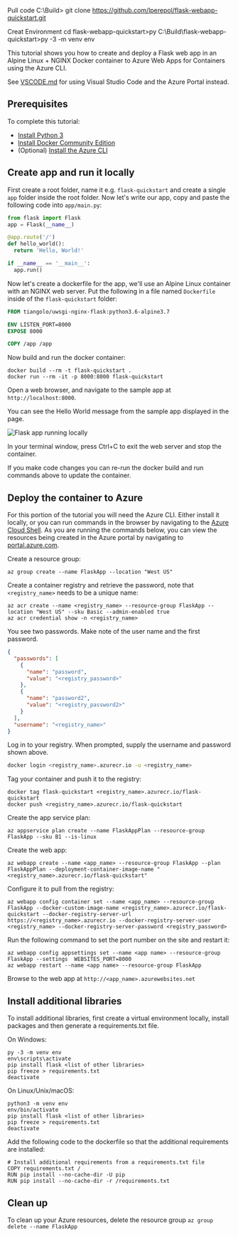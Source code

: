 Pull code
C:\Build> git clone https://github.com/lperepol/flask-webapp-quickstart.git


Creat Environment
cd flask-webapp-quickstart>py
C:\Build\flask-webapp-quickstart>py -3 -m venv env



This tutorial shows you how to create and deploy a Flask web app in an Alpine Linux + NGINX Docker container to Azure Web Apps for Containers using the Azure CLI.

See [VSCODE.md](VSCODE.md) for using Visual Studio Code and the Azure Portal instead.

## Prerequisites
To complete this tutorial:

- [Install Python 3](https://www.python.org/downloads/)
- [Install Docker Community Edition](https://www.docker.com/community-edition)
- (Optional) [Install the Azure CLI](https://docs.microsoft.com/en-us/cli/azure/install-azure-cli)

## Create app and run it locally

First create a root folder, name it e.g. ```flask-quickstart``` and create a single ```app``` folder inside the root folder. Now let's write our app, copy and paste the following code into ```app/main.py```:

```python
from flask import Flask
app = Flask(__name__)

@app.route('/')
def hello_world():
  return 'Hello, World!'

if __name__ == '__main__':
  app.run()
```

Now let's create a dockerfile for the app, we'll use an Alpine Linux container with an NGINX web server. Put the following in a file named `Dockerfile` inside of the ```flask-quickstart``` folder:

```Dockerfile
FROM tiangolo/uwsgi-nginx-flask:python3.6-alpine3.7

ENV LISTEN_PORT=8000
EXPOSE 8000

COPY /app /app
```

Now build and run the docker container:
```
docker build --rm -t flask-quickstart .
docker run --rm -it -p 8000:8000 flask-quickstart
```

Open a web browser, and navigate to the sample app at ```http://localhost:8000```.

You can see the Hello World message from the sample app displayed in the page.

![Flask app running locally](https://docs.microsoft.com/en-us/azure/app-service/media/app-service-web-get-started-python/localhost-hello-world-in-browser.png)

In your terminal window, press Ctrl+C to exit the web server and stop the container.

If you make code changes you can re-run the docker build and run commands above to update the container.

## Deploy the container to Azure

For this portion of the tutorial you will need the Azure CLI. Either install it locally, or you can run commands in the browser by navigating to the [Azure Cloud Shell](https://shell.azure.com/bash). As you are running the commands below, you can view the resources being created in the Azure portal by navigating to [portal.azure.com](https://portal.azure.com).

Create a resource group:
```
az group create --name FlaskApp --location "West US"
```

Create a container registry and retrieve the password, note that `<registry_name>` needs to be a unique name: 
```
az acr create --name <registry_name> --resource-group FlaskApp --location "West US" --sku Basic --admin-enabled true
az acr credential show -n <registry_name>
```

You see two passwords. Make note of the user name and the first password.
```JSON
{
  "passwords": [
    {
      "name": "password",
      "value": "<registry_password>"
    },
    {
      "name": "password2",
      "value": "<registry_password2>"
    }
  ],
  "username": "<registry_name>"
}
```

Log in to your registry. When prompted, supply the username and password shown above.
```bash
docker login <registry_name>.azurecr.io -u <registry_name>
```

Tag your container and push it to the registry:
```
docker tag flask-quickstart <registry_name>.azurecr.io/flask-quickstart
docker push <registry_name>.azurecr.io/flask-quickstart
```

Create the app service plan:
```
az appservice plan create --name FlaskAppPlan --resource-group FlaskApp --sku B1 --is-linux
```

Create the web app:
```
az webapp create --name <app_name> --resource-group FlaskApp --plan FlaskAppPlan --deployment-container-image-name "<registry_name>.azurecr.io/flask-quickstart"
```

Configure it to pull from the registry:
```
az webapp config container set --name <app_name> --resource-group FlaskApp --docker-custom-image-name <registry_name>.azurecr.io/flask-quickstart --docker-registry-server-url https://<registry_name>.azurecr.io --docker-registry-server-user <registry_name> --docker-registry-server-password <registry_password>
```

Run the following command to set the port number on the site and restart it:
```
az webapp config appsettings set --name <app name> --resource-group FlaskApp --settings  WEBSITES_PORT=8000
az webapp restart --name <app name> --resource-group FlaskApp
```

Browse to the web app at ```http://<app_name>.azurewebsites.net```

## Install additional libraries

To install additional libraries, first create a virtual environment locally, install packages and then generate a requirements.txt file.

On Windows:
```
py -3 -m venv env
env\scripts\activate
pip install flask <list of other libraries>
pip freeze > requirements.txt
deactivate
```

On Linux/Unix/macOS:
```
python3 -m venv env
env/bin/activate
pip install flask <list of other libraries>
pip freeze > requirements.txt
deactivate
```

Add the following code to the dockerfile so that the additional requirements are installed:
```
# Install additional requirements from a requirements.txt file
COPY requirements.txt /
RUN pip install --no-cache-dir -U pip
RUN pip install --no-cache-dir -r /requirements.txt
```

## Clean up

To clean up your Azure resources, delete the resource group
```az group delete --name FlaskApp```
